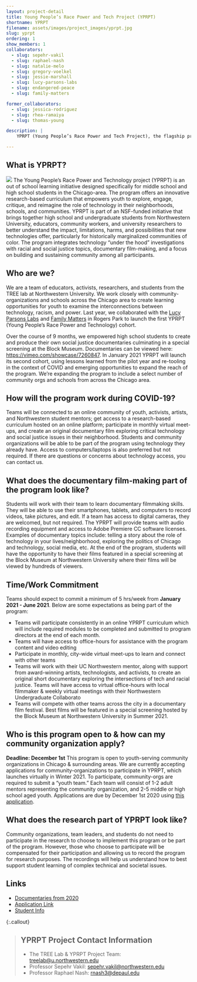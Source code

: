 ```yaml
---
layout: project-detail
title: Young People’s Race Power and Tech Project (YPRPT)
shortname: YPRPT
filename: assets/images/project_images/yprpt.jpg
slug: yprpt
ordering: 1
show_members: 1
collaborators:
  - slug: sepehr-vakil
  - slug: raphael-nash
  - slug: natalie-melo
  - slug: gregory-voelkel
  - slug: jessie-marshall
  - slug: lucy-parsons-labs
  - slug: endangered-peace
  - slug: family-matters

former_collaborators:
  - slug: jessica-rodriguez
  - slug: rhea-ramaiya
  - slug: thomas-young

description: |
    YPRPT (Young People’s Race Power and Tech Project), the flagship project of the TREE lab, is an afterschool program co-designed with community partners including Evanston Township High School, and three Chicago community-based organizations - Family Matters, Endangered Peace, and the Lucy Parsons Labs. Through the bridging of civics, computing, and the arts, YPRPT aims to contribute to a reimagining of what “technology learning” is and could be in an era of ubiquitous computing.

---
```


## What is YPRPT? 
<img class="img-right" src="/{{ page.filename }}" />
The Young People’s Race Power and Technology project (YPRPT) is an out of school learning initiative designed specifically for middle school and high school students in the Chicago-area. The program offers an innovative research-based curriculum that empowers youth to explore, engage, critique, and reimagine the role of technology in their neighborhoods, schools, and communities. YPRPT is part of an NSF-funded initiative that brings together high school and undergraduate students from Northwestern University, educators, community workers, and university researchers to better understand the impact, limitations, harms, and possibilities that new technologies offer, particularly for historically marginalized communities of color.  The program integrates technology “under the hood” investigations with racial and social justice topics, documentary film-making, and a focus on building and sustaining community among all participants.

## Who are we? 
We are a team of educators, activists, researchers, and students from the TREE lab at Northwestern University. We work closely with community-organizations and schools across the Chicago area to create learning opportunities for youth to examine the interconnections between technology, racism, and power. Last year, we collaborated with the [Lucy Parsons Labs](/partners/#lucy-parsons-labs) and [Family Matters](/partners/#family-matters) in Rogers Park to launch the first YPRPT (Young People’s Race Power and Technology) cohort. 

Over the course of 9 months, we empowered high school students to create and produce their own social justice documentaries culminating in a special screening at the Block Museum. Documentaries can be viewed here: <a href="https://vimeo.com/showcase/7260847" target="_blank">https://vimeo.com/showcase/7260847</a>. In January 2021 YPRPT will launch its second cohort, using lessons learned from the pilot year and re-tooling in the context of COVID and emerging opportunities to expand the reach of the program. We’re expanding the program to include a select number of community orgs and schools from across the Chicago area.

## How will the program work during COVID-19?
Teams will be connected to an online community of youth, activists, artists, and Northwestern student mentors; get access to a research-based curriculum hosted on an online platform; participate in monthly virtual meet-ups, and create an original documentary film exploring critical technology and social justice issues in their neighborhood. Students and community organizations will be able to be part of the program using technology they already have. Access to computers/laptops is also preferred but not required. If there are questions or concerns about technology access, you can contact us. 

## What does the documentary film-making part of the program look like? 
Students will work with their team to learn documentary filmmaking skills. They will be able to use their smartphones, tablets, and computers to record videos, take pictures, and edit. If a team has access to digital cameras, they are welcomed, but not required. The YPRPT will provide teams with audio recording equipment and access to Adobe Premiere CC software licenses. Examples of documentary topics include: telling a story about the role of technology in your lives/neighborhood, exploring the politics of Chicago and technology, social media, etc. At the end of the program, students will have the opportunity to have their films featured in a special screening at the Block Museum at Northwestern University where their films will be viewed by hundreds of viewers. 


## Time/Work Commitment
Teams should expect to commit a minimum of 5 hrs/week from **January 2021 - June 2021**. Below are some expectations as being part of the program: 
* Teams will participate consistently in an online YPRPT curriculum which will include required modules to be completed and submitted to program directors at the end of each month. 
* Teams will have access to office-hours for assistance with the program content and video editing
* Participate in monthly, city-wide virtual meet-ups to learn and connect with other teams 
* Teams will work with their UC Northwestern mentor, along with support from award-winning artists, technologists, and activists, to create an original short documentary exploring the intersections of tech and racial justice. Teams will have access to virtual office-hours with local filmmaker & weekly virtual meetings with their Northwestern Undergraduate Collaborato
* Teams will compete with other teams across the city in a documentary film festival. Best films will be featured in a special screening hosted by the Block Museum at Northwestern University in Summer 2021. 


## Who is this program open to & how can my community organization apply? 

**Deadline: December 1st**
This program is open to youth-serving community organizations in Chicago & surrounding areas. We are currently accepting applications for community-organizations to participate in YPRPT, which launches virtually in Winter 2021. To participate, community-orgs are required to submit a “youth team.” Each team will consist of 1-2 adult mentors representing the community organization, and 2-5 middle or high school aged youth. 
Applications are due by December 1st 2020 using <a href="https://forms.gle/ktpok5VMYRcfcS3N9" target="_blank">this application</a>.


## What does the research part of YPRPT look like? 
Community organizations, team leaders, and students do not need to participate in the research to choose to implement this program or be part of the program. However, those who choose to participate will be compensated for their participation and allowing us to record the program for research purposes. The recordings will help us understand how to best support student learning of complex technical and societal issues.

## Links
* [Documentaries from 2020](/news/2020-06-17-documentary-screenings)
* <a href="https://forms.gle/ktpok5VMYRcfcS3N9" target="_blank">Application Link</a>
* <a href="https://drive.google.com/file/d/1YMw0rWzmhUZ0jwxI235WRDOtdRXvrlBB/view?usp=sharing" target="_blank">Student Info</a>


{:.callout}
> ## YPRPT Project Contact Information
> * The TREE Lab & YPRPT Project Team: treelab@u.northwestern.edu 
> * Professor Sepehr Vakil: sepehr.vakil@northwestern.edu 
> * Professor Raphael Nash: rnash3@depaul.edu